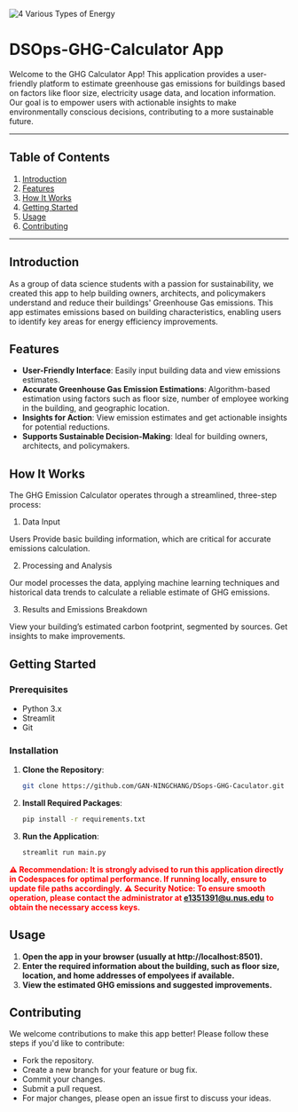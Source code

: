 
![4 Various Types of Energy](https://github.com/user-attachments/assets/2a26755e-eb00-415b-ac6f-1247a120eed1)


# DSOps-GHG-Calculator App

Welcome to the GHG Calculator App! This application provides a user-friendly platform to estimate greenhouse gas emissions for buildings based on factors like floor size, electricity usage data, and location information. Our goal is to empower users with actionable insights to make environmentally conscious decisions, contributing to a more sustainable future.

---

## Table of Contents
1. [Introduction](#introduction)
2. [Features](#features)
3. [How It Works](#how-it-works)
4. [Getting Started](#getting-started)
5. [Usage](#usage)
6. [Contributing](#contributing)

---

## Introduction
As a group of data science students with a passion for sustainability, we created this app to help building owners, architects, and policymakers understand and reduce their buildings' Greenhouse Gas emissions. This app estimates emissions based on building characteristics, enabling users to identify key areas for energy efficiency improvements.

## Features
- **User-Friendly Interface**: Easily input building data and view emissions estimates.
- **Accurate Greenhouse Gas Emission Estimations**: Algorithm-based estimation using factors such as floor size, number of employee working in the building, and geographic location.
- **Insights for Action**: View emission estimates and get actionable insights for potential reductions.
- **Supports Sustainable Decision-Making**: Ideal for building owners, architects, and policymakers.

## How It Works
The GHG Emission Calculator operates through a streamlined, three-step process:

1. Data Input
   
  Users Provide basic building information, which are critical for accurate emissions calculation.

2. Processing and Analysis
   
  Our model processes the data, applying machine learning techniques and historical data trends to calculate a reliable estimate of GHG emissions.

3. Results and Emissions Breakdown
   
  View your building’s estimated carbon footprint, segmented by sources. Get insights to make improvements.


## Getting Started

### Prerequisites
- Python 3.x
- Streamlit
- Git

### Installation
1. **Clone the Repository**:
   ```bash
   git clone https://github.com/GAN-NINGCHANG/DSops-GHG-Caculator.git
   
2. **Install Required Packages**:
   ```bash
   pip install -r requirements.txt

3. **Run the Application**:
   ```bash
   streamlit run main.py
<span style="color:red; font-weight:bold;">⚠️ Recommendation: It is strongly advised to run this application directly in Codespaces for optimal performance. If running locally, ensure to update file paths accordingly.</span>
<span style="color:red; font-weight:bold;">⚠️ Security Notice: To ensure smooth operation, please contact the administrator at e1351391@u.nus.edu to obtain the necessary access keys.</span>

## Usage
1. **Open the app in your browser (usually at http://localhost:8501).**
2. **Enter the required information about the building, such as floor size, location, and home addresses of empolyees if available.**
3. **View the estimated GHG emissions and suggested improvements.**

## Contributing
We welcome contributions to make this app better! Please follow these steps if you'd like to contribute:
   - Fork the repository.
   - Create a new branch for your feature or bug fix.
   - Commit your changes.
   - Submit a pull request.
   - For major changes, please open an issue first to discuss your ideas.
   
